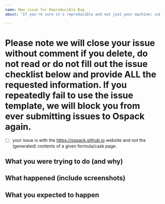 ```yaml
---
name: New issue for Reproducible Bug
about: "If you're sure it's reproducible and not just your machine: submit an issue so we can investigate."

---
```


# Please note we will close your issue without comment if you delete, do not read or do not fill out the issue checklist below and provide ALL the requested information. If you repeatedly fail to use the issue template, we will block you from ever submitting issues to Ospack again.

- [ ] your issue is with the https://ospack.github.io website and not the (generated) contents of a given formula/cask page.

<!-- To help us debug your issue, please complete these sections: -->

## What you were trying to do (and why)

<!-- replace me -->

## What happened (include screenshots)

<!-- replace me -->

## What you expected to happen

<!-- replace me -->
